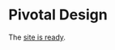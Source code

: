 Pivotal Design
==================

The [site is ready][1].







[1]: https://pivotaldesign.github.io/